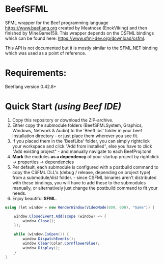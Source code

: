 # BeefSFML
SFML wrapper for the Beef programming language https://www.beeflang.org created by Meatnose (EnokViking) and then finished by MineGame159.
This wrapper depends on the CSFML bindings which can be found here: https://www.sfml-dev.org/download/csfml.

This API is not documented but it is mostly similar to the SFML.NET binding which was used as a point of reference.

# Requirements:
Beeflang version 0.42.8+

# Quick Start *(using Beef IDE)*
1. Copy this repository or download the ZIP-archive.
2. Either copy the submodule folders (BeefSFMLSystem, Graphics, Windows, Network & Audio) to the 'BeefLibs' folder in your beef installation directory -
   or just place them wherever you see fit.
3. If you placed them in the 'BeefLibs' folder, you can simply rightclick your workspace and click "Add from installed", else you have to click "Add existing project" -
   and manually navigate to each BeefProj.toml
4. **Mark** the modules **as a dependency** of your startup project by rightclick -> properties -> dependencies
6. Per default, each submodule is configured with a postbuild command to copy the CSFML DLL's (debug / release, depending on project type) from a submodule/dist folder. -
   since CSFML binaries aren't distributed with these bindings, you will have to add these to the submodules manually, or alternatively just change the postbuild command to fit      your needs.
5. Enjoy beautiful **SFML**.

```cs
using (let window = new RenderWindow(VideoMode(800, 600), "Game")) {

	window.ClosedEvent.Add(scope (window) => {
		window.Close();
	});

	while (window.IsOpen()) {
		window.DispatchEvents();
		window.Clear(Color.CornflowerBlue);
		window.Display();
	}
}
```
